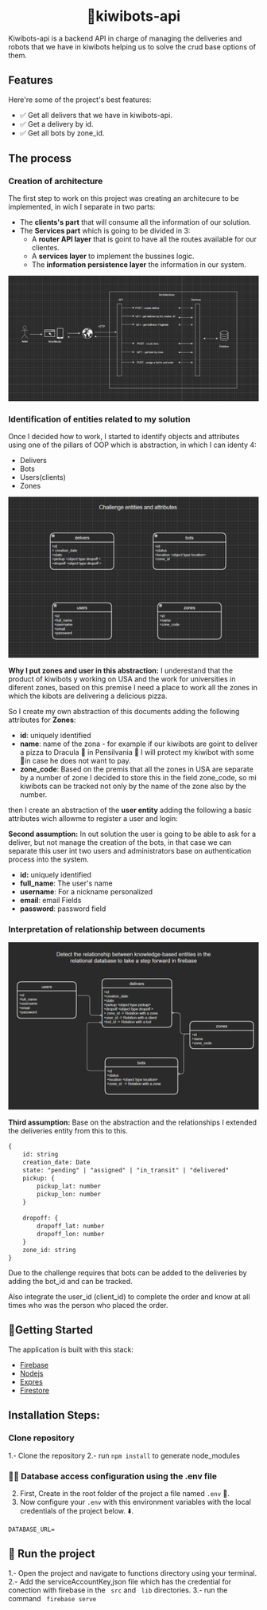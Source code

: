 <h1 align="center" id="title">🤖kiwibots-api</h1>
Kiwibots-api is a backend API in charge of managing the deliveries and robots that we have in kiwibots helping us to solve the crud base options of them.

## Features
Here're some of the project's best features:
- ✅ Get all delivers that we have in kiwibots-api.
- ✅ Get a delivery by id.
- ✅ Get all bots by zone_id.


## The process

### Creation of architecture

The first step to work on this project was creating an architecure to be implemented, in wich I separate in two parts:
- The **clients's part** that will consume all the information of our solution.
- The **Services part** which is going to be divided in 3:
  - A **router API layer** that is goint to have all the routes available for our clientes.
  - A **services layer** to implement the bussines logic.
  - The **information persistence layer** the information in our system.

![Creation of architecture](/img/1-architecture.png)
### Identification of entities related to my solution
Once I decided how to work, I started to identify objects and attributes using one of the pillars of OOP which is abstraction, in which I can identy 4:
- Delivers
- Bots
- Users(clients)
- Zones

![Creation of architecture](/img/2.-entities-and-attributes.png)

**Why I put zones and user in this abstraction:**
I underestand that the product of kiwibots y working on USA and the work for universities in diferent zones, based on this premise I need a place to work all the zones in which the kibots are delivering a delicious pizza.

So I create my own abstraction of this documents adding the following attributes for **Zones**:
- **id**: uniquely identified
- **name**: name of the zona - for example if our kiwibots are goint to deliver a pizza to Dracula 🧛 in Pensilvania 🍕 I will protect my kiwibot with some 🧄in case he does not want to pay.
- **zone_code**: Based on the premis that all the zones in USA are separate by a number of zone I decided to store this  in the field zone_code, so mi kiwibots can be tracked not only by the name of the zone also by the number.


then I create an abstraction of the **user entity** adding the following a basic attributes wich allowme to register a user and login:

**Second assumption:** In out solution the user is going to be able to ask for a deliver, but not manage the creation of the bots, in that case we can separate this user int two users and administrators base on authentication process into the system.

- **id:** uniquely identified
- **full_name**: The user's name
- **username**: For a nickname personalized
- **email**: email Fields
- **password**: password field

### Interpretation of relationship between documents

![Creation of architecture](/img/3-relatioship-between-documents.png)

**Third assumption:** Base on the abstraction and the relationships I extended the deliveries entity from this to this.

```
{ 
	id: string
	creation_date: Date
	state: "pending" | "assigned" | "in_transit" | "delivered"
	pickup: {
		pickup_lat: number
		pickup_lon: number
	}

	dropoff: {
		dropoff_lat: number
		dropoff_lon: number
	}
	zone_id: string
}
```

Due to the challenge requires that bots can be added to the deliveries by adding the bot_id and can be tracked.

Also integrate the user_id (client_id) to complete the order and know at all times who was the person who placed the order.



## 🚀Getting Started


The application is built with this stack:
- [Firebase](https://firebase.google.com/) 
- [Nodejs](https://nodejs.org/es/)
- [Expres](https://expressjs.com/es/)
- [Firestore ](https://firebase.google.com/docs/firestore?hl=es-419)



## Installation Steps:
### Clone repository
1.- Clone the repository
2.- run `npm install` to generate node_modules

### 🧑‍💻 Database access configuration using the .env file
2. First, Create in the root folder of the project a file named `.env` 📂.
3. Now configure your `.env` with this environment variables with the local credentials of the project below. ⬇️.

```
DATABASE_URL=
```

## 🚀 Run the project

1.- Open the project and navigate to functions directory using your terminal.
2.- Add the serviceAccountKey,json file which has the credential for conection with firebase in the ` src`  and ` lib`  directories.
3.- run the command ` firebase serve`





